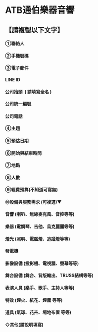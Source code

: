 <!doctype html>
<html>
  <head>
    <meta charset="utf-8" />
    <title>請複製以下文字</title>
  </head>
  <body>
<h1>ATB通伯樂器音響</h1>
<h2>【請複製以下文字】</h2>
<h4>①聯絡人<h4>
<h4>②手機號碼<h4>
<h4>③電子郵件<h4>
<h4>LINE ID<h4>
<h4>公司抬頭  ( 請填寫全名 )<h4>
<h4>公司統一編號<h4>
<h4>公司電話<h4>
<h4>④主題<h4>
<h4>⑤預估日期<h4>
<h4>⑥開始與結束時間<h4>
<h4>⑦地點<h4>
<h4>⑧人數<h4>
<h4>⑨經費預算(不知道可寫無)<h4>
<h4>⑩設備與服務需求 (可複選)▼<h4>
<h4>音響 (喇叭、無線麥克風、音控等等)<h4>
<h4>樂器 (電鋼琴、吉他、烏克麗麗等等)<h4>
<h4>燈光 (照明、電腦燈、追蹤燈等等)<h4>
<h4>發電機<h4>
<h4>影像設備 (投影機、電視牆、螢幕等等)<h4>
<h4>舞台設備 (舞台、背版輸出、TRUSS結構等等)<h4>
<h4>表演人員 (樂手、歌手、主持人等等)<h4>
<h4>特效 (煙火、紙花、煙霧 等等)<h4>
<h4>道具 (氣球、花卉、場地布置 等等)<h4>
<h4>◇其他(請說明填寫)</h4>
  </body>
</html>
